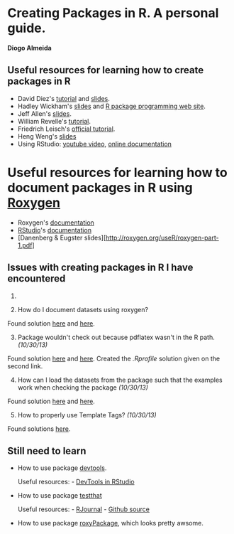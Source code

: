 # Creating Packages in R. A personal guide.

**Diogo Almeida**

## Useful resources for learning how to create packages in R

* David Diez's [tutorial][DD1] and [slides][DD2].
* Hadley Wickham's [slides][HW1] and [R package programming web site][HW2].
* Jeff Allen's [slides][JA1].
* William Revelle's [tutorial][WR1].
* Friedrich Leisch's [official tutorial][FL1].
* Heng Weng's [slides][HWeng1]
* Using RStudio: [youtube video][yv-01], [online documentation][RS1]

[DD1]: http://rfunction.com/file/BuildingRPackagesPaper.pdf
[DD2]: http://www.hsph.harvard.edu/statinformatics/soft/files/buildingrpackages.pdf
[HW1]: http://scholarship.rice.edu/bitstream/handle/1911/36084/r-packages.key.pdf?sequence=2
[HW2]: http://r-pkgs.had.co.nz/
[JA1]: http://trestletechnology.net/wp-content/uploads/2013/06/reproducible_r.pdf
[WR1]: http://personality-project.org/r/makingpackages.html
[FL1]: http://cran.r-project.org/doc/contrib/Leisch-CreatingPackages.pdf
[HWeng1]: http://www.stt.msu.edu/~cui/Groupmeeting/R_package_tutorial.pdf
[yv-01]: http://www.youtube.com/watch?v=9PyQlbAEujY
[RS1]: https://support.rstudio.com/hc/en-us/articles/200486488-Developing-Packages-with-RStudio

# Useful resources for learning how to document packages in R using [Roxygen][]


* Roxygen's [documentation][Roxygen]
* [RStudio][]'s [documentation][RSdoc]
* [Danenberg & Eugster slides][http://roxygen.org/useR/roxygen-part-1.pdf]

[Roxygen]: http://cran.r-project.org/web/packages/roxygen2/roxygen2.pdf
[RStudio]: http://www.rstudio.com/
[RSdoc]:   http://www.rstudio.com/ide/docs/packages/documentation

## Issues with creating packages in R I have encountered

1. 

2. How do I document datasets using roxygen?

Found solution [here][1] and [here][2].

[1]: http://stackoverflow.com/questions/7086805/how-can-i-document-datasets-without-adding-them-to-the-collate-field
[2]: http://stackoverflow.com/questions/9561684/documenting-dataset-with-roxygen2

3. Package wouldn't check out because pdflatex wasn't in the R path. _(10/30/13)_

Found solution [here][3] and [here][4]. Created the _.Rprofile_ solution given on the second link.

[3]: http://www.r-bloggers.com/building-r-packages-missing-path-to-pdflatex/
[4]: http://kmyu.wordpress.com/2011/01/29/binsh-latex-command-not-found-setting-r-path-to-include-tex-binaries-path/

4. How can I load the datasets from the package such that the examples work when checking the package _(10/30/13)_

Found solution [here][5] and [here][6].

[5]: http://stackoverflow.com/questions/11772156/exporting-data-in-roxygen2-so-that-they-are-available-without-requiring-data/
[6]: http://stackoverflow.com/questions/8898469/is-it-possible-to-use-r-package-data-in-testthat-tests-or-run-examples

5. How to properly use Template Tags? _(10/30/13)_

Found solutions [here][7].

[7]: http://stackoverflow.com/questions/15100129/using-roxygen2-template-tags

## Still need to learn

* How to use package [devtools][].

    Useful resources:
        - [DevTools in RStudio][devtools-rs]


[devtools]: http://cran.r-project.org/web/packages/devtools/devtools.pdf
[devtools-rs]: http://www.rstudio.com/products/rpackages/devtools/
* How to use package [testthat][]

    Useful resources:
        - [RJournal][testthat-rj]
        - [Github source][testthat-gh]

[testthat]: http://cran.r-project.org/web/packages/testthat/testthat.pdf
[testthat-rj]: http://journal.r-project.org/archive/2011-1/RJournal_2011-1_Wickham.pdf
[testthat-gh]: https://github.com/hadley/testthat

* How to use package [roxyPackage][], which looks pretty awsome.

[roxyPackage]: http://lamages.blogspot.com/2013/03/create-r-package-from-single-r-file.html



